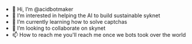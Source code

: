 - 👋 Hi, I’m @acidbotmaker
- 👀 I’m interested in helping the AI to build sustainable syknet
- 🌱 I’m currently learning how to solve captchas
- 💞️ I’m looking to collaborate on skynet
- 📫 How to reach me you'll reach me once we bots took over the world

<!---
acidbotmaker/acidbotmaker is a ✨ special ✨ repository because its `README.md` (this file) appears on your GitHub profile.
You can click the Preview link to take a look at your changes.
--->
